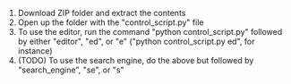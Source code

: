 1. Download ZIP folder and extract the contents
2. Open up the folder with the "control_script.py" file
3. To use the editor, run the command "python control_script.py" followed by either "editor", "ed", or "e" ("python control_script.py ed", for instance)
4. (TODO) To use the search engine, do the above but followed by "search_engine", "se", or "s"

